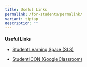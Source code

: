 ```yaml
---
title: Useful Links
permalink: /for-students/permalink/
variant: tiptap
description: ""
---
```

<h4>Useful Links</h4>
<ul data-tight="true" class="tight">
<li>
<p><a href="https://vle.learning.moe.edu.sg/login" rel="noopener noreferrer nofollow" target="_blank">Student Learning Space (SLS)</a>
</p>
</li>
<li>
<p><a href="https://workspace.google.com/dashboard" rel="noopener noreferrer nofollow" target="_blank">Student ICON (Google Classroom)</a>
</p>
</li>
</ul>
<p></p>